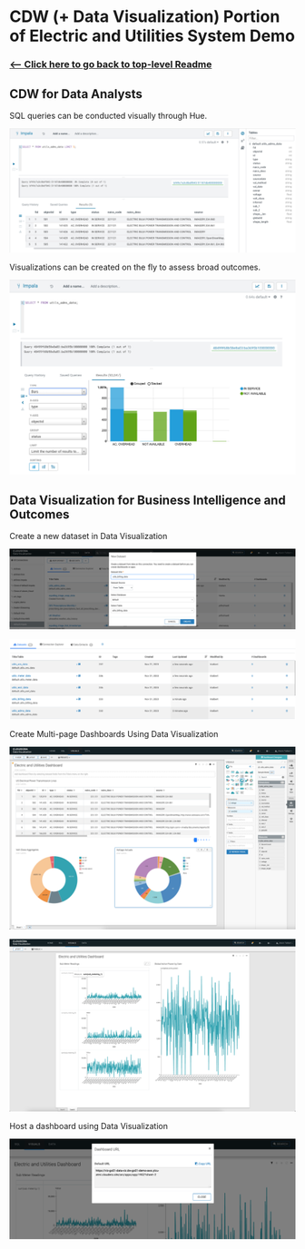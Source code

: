 # CDW (+ Data Visualization) Portion of Electric and Utilities System Demo

### [<-- Click here to go back to top-level Readme](/README.md)

## CDW for Data Analysts

SQL queries can be conducted visually through Hue.

![](/CDW-Assets/screenshots/cdw-initial-out.png)

Visualizations can be created on the fly to assess broad outcomes.

![](/CDW-Assets/screenshots/cdw-viz-inline.png)

## Data Visualization for Business Intelligence and Outcomes

Create a new dataset in Data Visualization

![](/CDW-Assets/screenshots/viz-new-dataset.png)

![](/CDW-Assets/screenshots/viz-data-entries.png)

Create Multi-page Dashboards Using Data Visualization

![](/CDW-Assets/screenshots/data-viz-dash-1.png)

![](/CDW-Assets/screenshots/data-viz-dash-2.png)

Host a dashboard using Data Visualization

![](/CDW-Assets/screenshots/data-viz-hosted.png)